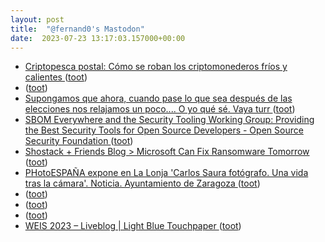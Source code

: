 ```yaml
---
layout: post
title:  "@fernand0's Mastodon"
date:  2023-07-23 13:17:03.157000+00:00
---
```

*  [Criptopesca postal: Cómo se roban los criptomonederos fríos y calientes ](https://securelist.lat/hot-and-cold-cryptowallet-phishing/98017) ([toot](https://mastodon.social/@fernand0/110763587869008622))
*  [ ](https://mastodon.social/@editora) ([toot](https://mastodon.social/@fernand0/110763359294090349))
*  [Supongamos que ahora, cuando pase lo que sea después de las elecciones nos relajamos un poco.... O yo qué sé. Vaya turr ](https://mastodon.social/@fernand0/110763335805230123) ([toot](https://mastodon.social/@fernand0/110763335805230123))
*  [SBOM Everywhere and the Security Tooling Working Group: Providing the Best Security Tools for Open Source Developers - Open Source Security Foundation ](https://openssf.org/blog/2023/06/30/sbom-everywhere-and-the-security-tooling-working-group-providing-the-best-security-tools-for-open-source-developers) ([toot](https://mastodon.social/@fernand0/110763314369096658))
*  [Shostack + Friends Blog > Microsoft Can Fix Ransomware Tomorrow ](https://shostack.org/blog/microsoft-can-fix-ransomware-tomorrow) ([toot](https://mastodon.social/@fernand0/110763149395148457))
*  [PHotoESPAÑA expone en La Lonja 'Carlos Saura fotógrafo. Una vida tras la cámara'. Noticia. Ayuntamiento de Zaragoza ](https://www.zaragoza.es/sede/portal/cultura/servicio/noticia/32309) ([toot](https://mastodon.social/@fernand0/110762861346404044))
*  [ ](https://nixnet.social/users/sl1200) ([toot](https://mastodon.social/@fernand0/110762753051708621))
*  [ ](https://mastodon.social/@asanzdiego) ([toot](https://mastodon.social/@fernand0/110762743384852160))
*  [ ](https://mastodon.social/users/fernand0/statuses/110762739936295314/activity) ([toot](https://mastodon.social/users/fernand0/statuses/110762739936295314/activity))
*  [WEIS 2023 – Liveblog \| Light Blue Touchpaper ](https://www.lightbluetouchpaper.org/2023/07/05/weis-2023-liveblog) ([toot](https://mastodon.social/@fernand0/110762692681687088))
